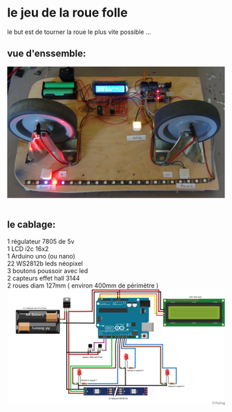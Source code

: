 # le jeu de la roue folle


le but est de tourner la roue le plus vite possible ...

## vue d'enssemble:
<img alt="roue folle" src="https://github.com/fifi82/Montaulab/blob/main/le_jeu_de_la_Roue_folle/photo1.JPG" /><br><br>
## le cablage:
1 régulateur 7805 de 5v<br>
1 LCD i2c 16x2<br>
1 Arduino uno (ou nano)<br>
22 WS2812b leds néopixel<br>
3 boutons poussoir avec led<br>
2 capteurs effet hall 3144<br>
2 roues diam 127mm ( environ 400mm de périmètre )<br>
<img alt="roue folle" src="https://github.com/fifi82/Montaulab/blob/main/le_jeu_de_la_Roue_folle/schema_bb.png" /><br><br>
